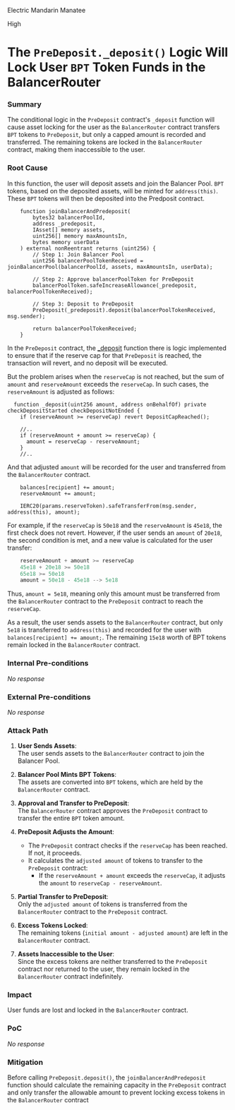 Electric Mandarin Manatee

High

# The `PreDeposit._deposit()` Logic Will Lock User `BPT` Token Funds in the BalancerRouter

### Summary

The conditional logic in the `PreDeposit` contract's `_deposit` function will cause asset locking for the user as the `BalancerRouter` contract transfers `BPT` tokens to `PreDeposit`, but only a capped amount is recorded and transferred. The remaining tokens are locked in the `BalancerRouter` contract, making them inaccessible to the user.


### Root Cause


In this function, the user will deposit assets and join the Balancer Pool. `BPT` tokens, based on the deposited assets, will be minted for `address(this)`. These `BPT` tokens will then be deposited into the Predposit contract.

```solidity
    function joinBalancerAndPredeposit(
        bytes32 balancerPoolId,
        address _predeposit,
        IAsset[] memory assets,
        uint256[] memory maxAmountsIn,
        bytes memory userData
    ) external nonReentrant returns (uint256) {
        // Step 1: Join Balancer Pool
        uint256 balancerPoolTokenReceived = joinBalancerPool(balancerPoolId, assets, maxAmountsIn, userData);

        // Step 2: Approve balancerPoolToken for PreDeposit
        balancerPoolToken.safeIncreaseAllowance(_predeposit, balancerPoolTokenReceived);

        // Step 3: Deposit to PreDeposit
        PreDeposit(_predeposit).deposit(balancerPoolTokenReceived, msg.sender);

        return balancerPoolTokenReceived;
    }
```

In the `PreDeposit` contract, the [_deposit](https://github.com/sherlock-audit/2024-12-plaza-finance/blob/main/plaza-evm/src/PreDeposit.sol#L118-L134) function there is logic implemented to ensure that if the reserve cap for that `PreDeposit` is reached, the transaction will revert, and no deposit will be executed.

But the problem arises when the `reserveCap` is not reached, but the sum of `amount` and `reserveAmount` exceeds the `reserveCap`. In such cases, the `reserveAmount` is adjusted as follows: 

```solidity
  function _deposit(uint256 amount, address onBehalfOf) private checkDepositStarted checkDepositNotEnded {
    if (reserveAmount >= reserveCap) revert DepositCapReached();

    //.. 
    if (reserveAmount + amount >= reserveCap) {
      amount = reserveCap - reserveAmount;
    }
    //..
```

And that adjusted `amount` will be recorded for the user and transferred from the `BalancerRouter` contract.

```solidity
    balances[recipient] += amount;
    reserveAmount += amount;

    IERC20(params.reserveToken).safeTransferFrom(msg.sender, address(this), amount);
```

For example, if the `reserveCap` is `50e18` and the `reserveAmount` is `45e18`, the first check does not revert. However, if the user sends an `amount` of `20e18`, the second condition is met, and a new value is calculated for the user transfer:

```js 
    reserveAmount + amount >= reserveCap
    45e18 + 20e18 >= 50e18
    65e18 >= 50e18
    amount = 50e18 - 45e18 --> 5e18
```

Thus, `amount = 5e18`, meaning only this amount must be transferred from the `BalancerRouter` contract to the `PreDeposit` contract to reach the `reserveCap`.

As a result, the user sends assets to the `BalancerRouter` contract, but only `5e18` is transferred to `address(this)` and recorded for the user with `balances[recipient] += amount;`. The remaining `15e18` worth of BPT tokens remain locked in the `BalancerRouter` contract.



### Internal Pre-conditions

_No response_

### External Pre-conditions

_No response_

### Attack Path


1. **User Sends Assets**:  
   The user sends assets to the `BalancerRouter` contract to join the Balancer Pool.  

2. **Balancer Pool Mints BPT Tokens**:  
   The assets are converted into `BPT` tokens, which are held by the `BalancerRouter` contract.  

3. **Approval and Transfer to PreDeposit**:  
   The `BalancerRouter` contract approves the `PreDeposit` contract to transfer the entire `BPT` token amount.  

4. **PreDeposit Adjusts the Amount**:  
   - The `PreDeposit` contract checks if the `reserveCap` has been reached. If not, it proceeds.  
   - It calculates the `adjusted amount` of tokens to transfer to the `PreDeposit` contract:  
     - If the `reserveAmount + amount` exceeds the `reserveCap`, it adjusts the `amount` to `reserveCap - reserveAmount`.  

5. **Partial Transfer to PreDeposit**:  
   Only the `adjusted amount` of tokens is transferred from the `BalancerRouter` contract to the `PreDeposit` contract.  

6. **Excess Tokens Locked**:  
   The remaining tokens (`initial amount - adjusted amount`) are left in the `BalancerRouter` contract.  

7. **Assets Inaccessible to the User**:  
   Since the excess tokens are neither transferred to the `PreDeposit` contract nor returned to the user, they remain locked in the `BalancerRouter` contract indefinitely.  


### Impact

User funds are lost and locked in the `BalancerRouter` contract.


### PoC

_No response_

### Mitigation


Before calling `PreDeposit.deposit()`, the `joinBalancerAndPredeposit` function should calculate the remaining capacity in the `PreDeposit` contract and only transfer the allowable amount to prevent locking excess tokens in the `BalancerRouter` contract